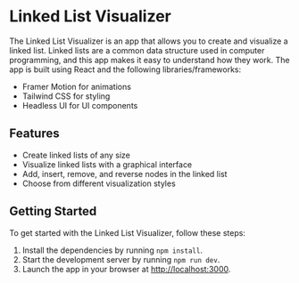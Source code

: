 Linked List Visualizer
======================

The Linked List Visualizer is an app that allows you to create and visualize a linked list. Linked lists are a common data structure used in computer programming, and this app makes it easy to understand how they work. The app is built using React and the following libraries/frameworks:

-   Framer Motion for animations
-   Tailwind CSS for styling
-   Headless UI for UI components

Features
--------

-   Create linked lists of any size
-   Visualize linked lists with a graphical interface
-   Add, insert, remove, and reverse nodes in the linked list
-   Choose from different visualization styles

Getting Started
---------------

To get started with the Linked List Visualizer, follow these steps:

1.  Install the dependencies by running `npm install`.
2.  Start the development server by running `npm run dev`.
3.  Launch the app in your browser at [http://localhost:3000](http://localhost:3000/).
